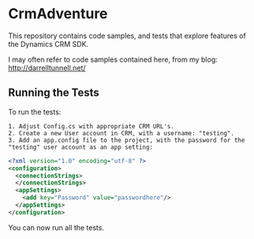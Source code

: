 # CrmAdventure
This repository contains code samples, and tests that explore features of the Dynamics CRM SDK.

I may often refer to code samples contained here, from my blog: http://darrelltunnell.net/

## Running the Tests
To run the tests:

    1. Adjust Config.cs with appropriate CRM URL's.
    2. Create a new User account in CRM, with a username: "testing".
    3. Add an app.config file to the project, with the password for the "testing" user account as an app setting:
```xml
<?xml version="1.0" encoding="utf-8" ?>
<configuration>
  <connectionStrings>
  </connectionStrings>
  <appSettings>
    <add key="Password" value="passwordhere"/>
  </appSettings>
</configuration>
```

You can now run all the tests.
